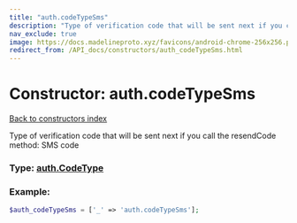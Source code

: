 ```yaml
---
title: "auth.codeTypeSms"
description: "Type of verification code that will be sent next if you call the resendCode method: SMS code"
nav_exclude: true
image: https://docs.madelineproto.xyz/favicons/android-chrome-256x256.png
redirect_from: /API_docs/constructors/auth_codeTypeSms.html
---
```

# Constructor: auth.codeTypeSms  
[Back to constructors index](/API_docs/constructors/index.md)



Type of verification code that will be sent next if you call the resendCode method: SMS code




### Type: [auth.CodeType](/API_docs/types/auth.CodeType.md)


### Example:

```php
$auth_codeTypeSms = ['_' => 'auth.codeTypeSms'];
```  
